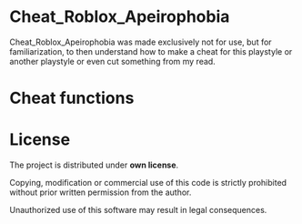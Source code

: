 # Cheat_Roblox_Apeirophobia

Cheat_Roblox_Apeirophobia was made exclusively not for use, but for familiarization, to then understand how to make a cheat for this playstyle or another playstyle or even cut something from my read.

# Cheat functions


# License
The project is distributed under **own license**.

Copying, modification or commercial use of this code is strictly prohibited without prior written permission from the author.

Unauthorized use of this software may result in legal consequences.
